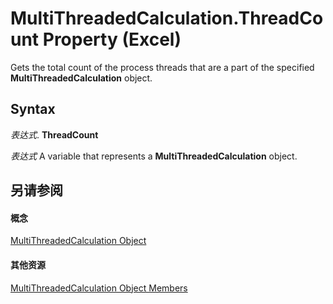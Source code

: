 
# MultiThreadedCalculation.ThreadCount Property (Excel)

Gets the total count of the process threads that are a part of the specified  **MultiThreadedCalculation** object.


## Syntax

 _表达式_. **ThreadCount**

 _表达式_ A variable that represents a **MultiThreadedCalculation** object.


## 另请参阅


#### 概念


[MultiThreadedCalculation Object](3f7bee4c-0ddd-b47f-5bea-b8e7507fae5a.md)
#### 其他资源


[MultiThreadedCalculation Object Members](http://msdn.microsoft.com/library/e2e29b89-a387-ef79-3a25-37bc4943e1e1%28Office.15%29.aspx)